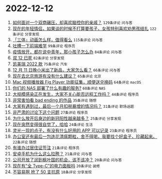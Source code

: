 # 2022-12-12

1. [如何面对一个双商碾压，却喜欢脑控你的亲戚？](https://www.v2ex.com/t/901873) `129条评论` `问与答`
1. [现在的年轻情侣，如果谈的时候不打算要孩子，女孩特别喜欢劝男孩结扎](https://www.v2ex.com/t/901880) `122条评论` `分享发现`
1. [「三体」动画怎么样，值得看么](https://www.v2ex.com/t/901835) `115条评论` `问与答`
1. [吐槽一下前端难学](https://www.v2ex.com/t/901829) `99条评论` `程序员`
1. [疫情放开，都在说中青年，那小孩子怎么办](https://www.v2ex.com/t/901883) `84条评论` `问与答`
1. [双 12 已死](https://www.v2ex.com/t/901832) `82条评论` `分享发现`
1. [凯美瑞 2022 款](https://www.v2ex.com/t/901910) `75条评论` `汽车`
1. [12 月 11 日晚小米出了新品，大家怎么看？](https://www.v2ex.com/t/901826) `66条评论` `问与答`
1. [现在去北京旅游有没有什么建议？](https://www.v2ex.com/t/901925) `65条评论` `北京`
1. [Mac 视频播放器 Fig Player 功能征集，顺便送兑换码](https://www.v2ex.com/t/901988) `64条评论` `macOS`
1. [你们的 NAS 部署了什么有趣的服务?](https://www.v2ex.com/t/901954) `60条评论` `NAS`
1. [大规模感染正在发生，大家不关心能否远程工作吗？](https://www.v2ex.com/t/902037) `44条评论` `程序员`
1. [非常害怕看 bad ending 的作品](https://www.v2ex.com/t/902007) `35条评论` `随想`
1. [大家有遇到过，最后一个月扣税暴增的情况吗？](https://www.v2ex.com/t/901840) `31条评论` `职场话题`
1. [非严肃的讨论下这个问题](https://www.v2ex.com/t/901955) `27条评论` `程序员`
1. [为什么放开后身边的新冠阳性越来越多？](https://www.v2ex.com/t/901874) `25条评论` `分享发现`
1. [现在突然变得很自觉了，哈哈](https://www.v2ex.com/t/901901) `24条评论` `生活`
1. [灵光一现的点子，有没有什么好用的 APP 可以记录](https://www.v2ex.com/t/902048) `23条评论` `程序员`
1. [办公室还有最后一包连花清瘟颗粒，舍不得喝，我要找个好盒子，珍藏起来。](https://www.v2ex.com/t/901989) `22条评论` `随想`
1. [有谁办过居住证签注](https://www.v2ex.com/t/902012) `21条评论` `程序员`
1. [安卓手机为什么这么拉胯？](https://www.v2ex.com/t/901920) `21条评论` `问与答`
1. [公司开放了润到枫叶国的机会，该不该冲？](https://www.v2ex.com/t/901872) `20条评论` `问与答`
1. [现在有“全 Type-C”的电力面板吗](https://www.v2ex.com/t/901827) `20条评论` `装修`
1. [不容易啊 抢了 50 支抗原](https://www.v2ex.com/t/902044) `18条评论` `分享发现`
